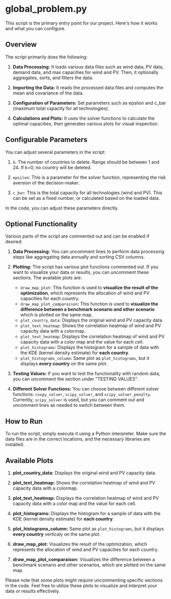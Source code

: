 # global_problem.py

This script is the primary entry point for our project. Here's how it works and what you can configure.

## Overview

The script primarily does the following:

1. **Data Processing:** It loads various data files such as wind data, PV data, demand data, and max capacities for wind and PV. Then, it optionally aggregates, sorts, and filters the data.

2. **Importing the Data:** It reads the processed data files and computes the mean and covariance of the data.

3. **Configuration of Parameters:** Set parameters such as epsilon and c_bar (maximum total capacity for all technologies).

4. **Calculations and Plots:** It uses the solver functions to calculate the optimal capacities, then generates various plots for visual inspection.

## Configurable Parameters

You can adjust several parameters in the script:

1. `k`: The number of countries to delete. Range should be between 1 and 24. If k=0, no country will be deleted.

2. `epsilon`: This is a parameter for the solver function, representing the risk aversion of the decision-maker.

3. `c_bar`: This is the total capacity for all technologies (wind and PV). This can be set as a fixed number, or calculated based on the loaded data.

In the code, you can adjust these parameters directly.

## Optional Functionality

Various parts of the script are commented out and can be enabled if desired:

1. **Data Processing:** You can uncomment lines to perform data processing steps like aggregating data annually and sorting CSV columns.

2. **Plotting:** The script has various plot functions commented out. If you want to visualize your data or results, you can uncomment these sections. The available plots are:
    - `draw_map_plot`: This function is used to **visualize the result of the optimization**, which represents the allocation of wind and PV capacities for each country.
    - `draw_map_plot_comparaison`: This function is used to **visualize the difference between a benchmark scenario and other scenario** which is plotted on the same map.
    - `plot_country_data`: Displays the original wind and PV capacity data.
    - `plot_text_heatmap`: Shows the correlation heatmap of wind and PV capacity data with a colormap.
    - `plot_text_heatmap`: Displays the correlation heatmap of wind and PV capacity data with a color map and the value for each cell.
    - `plot_histograms`: Displays the histogram for a sample of data with the KDE (kernel density estimate) for **each country**.
    - `plot_histograms_column`: Same plot as `plot_histograms`, but it displays **every country** on the same plot.

3. **Testing Values:** If you want to test the functionality with random data, you can uncomment the section under "TESTING VALUES".

4. **Different Solver Functions:** You can choose between different solver functions: `cvxpy_solver`, `scipy_solver`, and `scipy_solver_penalty`. Currently, `scipy_solver` is used, but you can comment out and uncomment lines as needed to switch between them.

## How to Run

To run the script, simply execute it using a Python interpreter. Make sure the data files are in the correct locations, and the necessary libraries are installed.

## Available Plots

1. **plot_country_data:** Displays the original wind and PV capacity data.

2. **plot_text_heatmap:** Shows the correlation heatmap of wind and PV capacity data with a colormap.

3. **plot_text_heatmap:** Displays the correlation heatmap of wind and PV capacity data with a color map and the value for each cell.

4. **plot_histograms:** Displays the histogram for a sample of data with the KDE (kernel density estimate) for **each country**.

5. **plot_histograms_column:** Same plot as `plot_histograms`, but it displays **every country** verticaly on the same plot.

6. **draw_map_plot:** Visualizes the result of the optimization, which represents the allocation of wind and PV capacities for each country.

7. **draw_map_plot_comparaison:** Visualizes the difference between a benchmark scenario and other scenarios, which are plotted on the same map.

Please note that some plots might require uncommenting specific sections in the code. Feel free to utilize these plots to visualize and interpret your data or results effectively.
